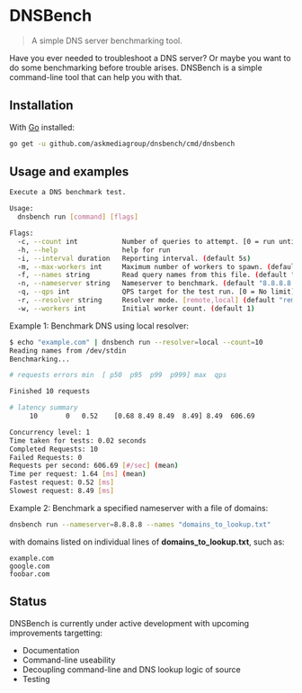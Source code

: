# DNSBench

> A simple DNS server benchmarking tool.

Have you ever needed to troubleshoot a DNS server? Or maybe you want to do some benchmarking before trouble arises. DNSBench is a simple command-line tool that can help you with that.

## Installation

With [Go](https://golang.org/doc/install) installed:

```bash
go get -u github.com/askmediagroup/dnsbench/cmd/dnsbench
```

## Usage and examples

```bash
Execute a DNS benchmark test.

Usage:
  dnsbench run [command] [flags]

Flags:
  -c, --count int           Number of queries to attempt. [0 = run until interrupted] (default 100)
  -h, --help                help for run
  -i, --interval duration   Reporting interval. (default 5s)
  -m, --max-workers int     Maximum number of workers to spawn. (default 10)
  -f, --names string        Read query names from this file. (default "-")
  -n, --nameserver string   Nameserver to benchmark. (default "8.8.8.8:53")
  -q, --qps int             QPS target for the test run. [0 = No limit]
  -r, --resolver string     Resolver mode. [remote,local] (default "remote")
  -w, --workers int         Initial worker count. (default 1)
```

Example 1: Benchmark DNS using local resolver:

```bash
$ echo "example.com" | dnsbench run --resolver=local --count=10
Reading names from /dev/stdin
Benchmarking...

# requests errors min  [ p50  p95  p99  p999] max  qps

Finished 10 requests

# latency summary
     10       0   0.52    [0.68 8.49 8.49  8.49] 8.49  606.69

Concurrency level: 1
Time taken for tests: 0.02 seconds
Completed Requests: 10
Failed Requests: 0
Requests per second: 606.69 [#/sec] (mean)
Time per request: 1.64 [ms] (mean)
Fastest request: 0.52 [ms]
Slowest request: 8.49 [ms]
```

Example 2: Benchmark a specified nameserver with a file of domains:

```bash
dnsbench run --nameserver=8.8.8.8 --names "domains_to_lookup.txt"
```

with domains listed on individual lines of **domains_to_lookup.txt**, such as:

```text
example.com
google.com
foobar.com
```

## Status

DNSBench is currently under active development with upcoming improvements targetting:

* Documentation
* Command-line useability
* Decoupling command-line and DNS lookup logic of source
* Testing
